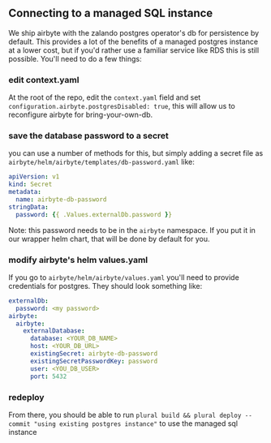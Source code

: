 ## Connecting to a managed SQL instance

We ship airbyte with the zalando postgres operator's db for persistence by default.  This provides a lot of the benefits of a managed postgres instance at a lower cost, but if you'd rather use a familiar service like RDS this is still possible.  You'll need to do a few things:

### edit context.yaml

At the root of the repo, edit the `context.yaml` field and set `configuration.airbyte.postgresDisabled: true`, this will allow us to reconfigure airbyte for bring-your-own-db.

### save the database password to a secret

you can use a number of methods for this, but simply adding a secret file as `airbyte/helm/airbyte/templates/db-password.yaml` like:

```yaml
apiVersion: v1
kind: Secret
metadata:
  name: airbyte-db-password
stringData:
  password: {{ .Values.externalDb.password }}
```

Note: this password needs to be in the `airbyte` namespace.  If you put it in our wrapper helm chart, that will be done by default for you.

### modify airbyte's helm values.yaml 

If you go to `airbyte/helm/airbyte/values.yaml` you'll need to provide credentials for postgres.  They should look something like:

```yaml
externalDb:
  password: <my password>
airbyte:
  airbyte:
    externalDatabase:
      database: <YOUR_DB_NAME>
      host: <YOUR_DB_URL>
      existingSecret: airbyte-db-password
      existingSecretPasswordKey: password
      user: <YOU_DB_USER>
      port: 5432
```

### redeploy

From there, you should be able to run `plural build && plural deploy --commit "using existing postgres instance"` to use the managed sql instance